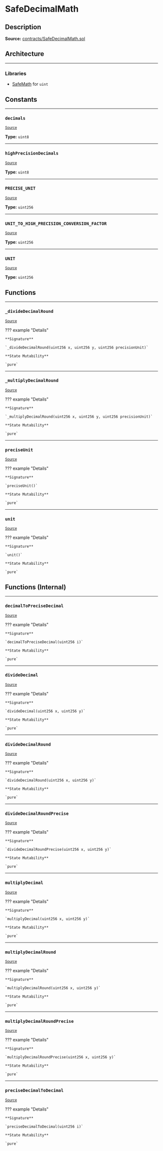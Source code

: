 # SafeDecimalMath

## Description


**Source:** [contracts/SafeDecimalMath.sol](https://github.com/Synthetixio/synthetix/tree/v2.21.15/contracts/SafeDecimalMath.sol)

## Architecture

---
### Libraries

- [SafeMath](/libraries/SafeMath) for `uint`

## Constants

---
### `decimals`

<sub>[Source](https://github.com/Synthetixio/synthetix/tree/v2.21.15/contracts/SafeDecimalMath.sol#L12)</sub>





**Type:** `uint8`

---
### `highPrecisionDecimals`

<sub>[Source](https://github.com/Synthetixio/synthetix/tree/v2.21.15/contracts/SafeDecimalMath.sol#L13)</sub>





**Type:** `uint8`

---
### `PRECISE_UNIT`

<sub>[Source](https://github.com/Synthetixio/synthetix/tree/v2.21.15/contracts/SafeDecimalMath.sol#L19)</sub>





**Type:** `uint256`

---
### `UNIT_TO_HIGH_PRECISION_CONVERSION_FACTOR`

<sub>[Source](https://github.com/Synthetixio/synthetix/tree/v2.21.15/contracts/SafeDecimalMath.sol#L20)</sub>





**Type:** `uint256`

---
### `UNIT`

<sub>[Source](https://github.com/Synthetixio/synthetix/tree/v2.21.15/contracts/SafeDecimalMath.sol#L16)</sub>





**Type:** `uint256`

## Functions

---
### `_divideDecimalRound`

<sub>[Source](https://github.com/Synthetixio/synthetix/tree/v2.21.15/contracts/SafeDecimalMath.sol#L131)</sub>



??? example "Details"

    **Signature**

    `_divideDecimalRound(uint256 x, uint256 y, uint256 precisionUnit)`

    **State Mutability**

    `pure`

---
### `_multiplyDecimalRound`

<sub>[Source](https://github.com/Synthetixio/synthetix/tree/v2.21.15/contracts/SafeDecimalMath.sol#L62)</sub>



??? example "Details"

    **Signature**

    `_multiplyDecimalRound(uint256 x, uint256 y, uint256 precisionUnit)`

    **State Mutability**

    `pure`

---
### `preciseUnit`

<sub>[Source](https://github.com/Synthetixio/synthetix/tree/v2.21.15/contracts/SafeDecimalMath.sol#L32)</sub>



??? example "Details"

    **Signature**

    `preciseUnit()`

    **State Mutability**

    `pure`

---
### `unit`

<sub>[Source](https://github.com/Synthetixio/synthetix/tree/v2.21.15/contracts/SafeDecimalMath.sol#L25)</sub>



??? example "Details"

    **Signature**

    `unit()`

    **State Mutability**

    `pure`

## Functions (Internal)

---
### `decimalToPreciseDecimal`

<sub>[Source](https://github.com/Synthetixio/synthetix/tree/v2.21.15/contracts/SafeDecimalMath.sol#L172)</sub>



??? example "Details"

    **Signature**

    `decimalToPreciseDecimal(uint256 i)`

    **State Mutability**

    `pure`

---
### `divideDecimal`

<sub>[Source](https://github.com/Synthetixio/synthetix/tree/v2.21.15/contracts/SafeDecimalMath.sol#L118)</sub>



??? example "Details"

    **Signature**

    `divideDecimal(uint256 x, uint256 y)`

    **State Mutability**

    `pure`

---
### `divideDecimalRound`

<sub>[Source](https://github.com/Synthetixio/synthetix/tree/v2.21.15/contracts/SafeDecimalMath.sol#L153)</sub>



??? example "Details"

    **Signature**

    `divideDecimalRound(uint256 x, uint256 y)`

    **State Mutability**

    `pure`

---
### `divideDecimalRoundPrecise`

<sub>[Source](https://github.com/Synthetixio/synthetix/tree/v2.21.15/contracts/SafeDecimalMath.sol#L165)</sub>



??? example "Details"

    **Signature**

    `divideDecimalRoundPrecise(uint256 x, uint256 y)`

    **State Mutability**

    `pure`

---
### `multiplyDecimal`

<sub>[Source](https://github.com/Synthetixio/synthetix/tree/v2.21.15/contracts/SafeDecimalMath.sol#L45)</sub>



??? example "Details"

    **Signature**

    `multiplyDecimal(uint256 x, uint256 y)`

    **State Mutability**

    `pure`

---
### `multiplyDecimalRound`

<sub>[Source](https://github.com/Synthetixio/synthetix/tree/v2.21.15/contracts/SafeDecimalMath.sol#L105)</sub>



??? example "Details"

    **Signature**

    `multiplyDecimalRound(uint256 x, uint256 y)`

    **State Mutability**

    `pure`

---
### `multiplyDecimalRoundPrecise`

<sub>[Source](https://github.com/Synthetixio/synthetix/tree/v2.21.15/contracts/SafeDecimalMath.sol#L89)</sub>



??? example "Details"

    **Signature**

    `multiplyDecimalRoundPrecise(uint256 x, uint256 y)`

    **State Mutability**

    `pure`

---
### `preciseDecimalToDecimal`

<sub>[Source](https://github.com/Synthetixio/synthetix/tree/v2.21.15/contracts/SafeDecimalMath.sol#L179)</sub>



??? example "Details"

    **Signature**

    `preciseDecimalToDecimal(uint256 i)`

    **State Mutability**

    `pure`


